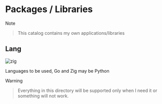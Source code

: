 # Packages / Libraries

> [!NOTE]
> > This catalog contains my own applications/libraries

## Lang

<img src="../.github/assets/zig.jpg" alt="zig">

Languages to be used, Go and Zig may be Python

> [!WARNING]
> > Everything in this directory will be supported only when I need it or something will not work.
